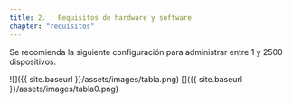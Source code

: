 ```yaml
---
title: 2.	Requisitos de hardware y software
chapter: "requisitos"
---
```


Se recomienda la siguiente configuración para administrar entre 1 y 2500 dispositivos.

![]({{ site.baseurl }}/assets/images/tabla.png)
[]({{ site.baseurl }}/assets/images/tabla0.png)
